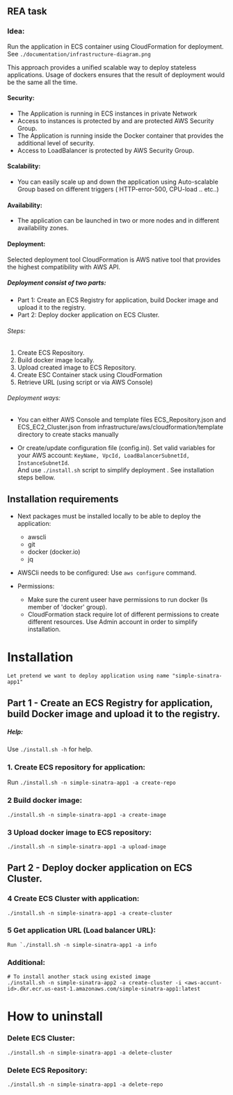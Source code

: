 ## REA task 
    
### Idea: 
Run the application in ECS container using CloudFormation for deployment.
See `./documentation/infrastructure-diagram.png`
    
This approach provides a unified scalable way to deploy stateless applications.
Usage of dockers ensures that the result of deployment would be the same all the time.

#### Security:
- The Application is running in ECS instances in private Network 
- Access to instances is protected by and are protected AWS Security Group.       
- The Application is running inside the Docker container that provides the additional level of security.
- Access to LoadBalancer is protected by AWS Security Group.       
    
#### Scalability:
- You can easily scale up and down the application using Auto-scalable Group
based on different triggers ( HTTP-error-500, CPU-load .. etc..)

#### Availability:
- The application can be launched in two or more nodes and in different availability zones.

#### Deployment:      
Selected deployment tool CloudFormation is AWS native tool 
that provides the highest compatibility with AWS API.

##### Deployment consist of two parts:        
- Part 1: Create an ECS Registry for application, build Docker image and upload it to the registry.
- Part 2: Deploy docker application on ECS Cluster.
    
###### Steps:
1. Create ECS Repository.
2. Build docker image locally.          
3. Upload created image to ECS Repository.          
4. Create ESC Container stack using CloudFormation           
5. Retrieve URL (using script or via AWS Console)           
  
###### Deployment ways: 
- You can either AWS Console and template files ECS_Repository.json and ECS_EC2_Cluster.json
from infrastructure/aws/cloudformation/template directory to create stacks manually

- Or create/update configuration file (config.ini). 
Set valid variables for your AWS account: `KeyName, VpcId, LoadBalancerSubnetId, InstanceSubnetId`.  
And use `./install.sh` script to simplify deployment .
See installation steps bellow.
 
## Installation requirements
- Next packages must be installed locally to be able to deploy the application:
    - awscli 
    - git
    - docker (docker.io)
    - jq

- AWSCli needs to be configured:
  Use `aws configure` command.

- Permissions:
    - Make sure the curent useer have permissions to run docker (Is member of 'docker' group).
    - CloudFormation stack require lot of different permissions to create 
      different resources. Use Admin account in order to simplify installation.

# Installation
    Let pretend we want to deploy application using name "simple-sinatra-app1"

## Part 1 - Create an ECS Registry for application, build Docker image and upload it to the registry.

##### Help:
Use `./install.sh -h` for help.

### 1. Create ECS repository for application:
Run `./install.sh -n simple-sinatra-app1 -a create-repo`
        
### 2 Build docker image:
    ./install.sh -n simple-sinatra-app1 -a create-image

### 3 Upload docker image to ECS repository:
    ./install.sh -n simple-sinatra-app1 -a upload-image
    
## Part 2 - Deploy docker application on ECS Cluster.    
### 4 Create ECS Cluster with application:
    ./install.sh -n simple-sinatra-app1 -a create-cluster

### 5 Get application URL (Load balancer URL):
    Run `./install.sh -n simple-sinatra-app1 -a info
    
### Additional:
    # To install another stack using existed image
    ./install.sh -n simple-sinatra-app2 -a create-cluster -i <aws-accunt-id>.dkr.ecr.us-east-1.amazonaws.com/simple-sinatra-app1:latest

# How to uninstall   
### Delete ECS Cluster:
    ./install.sh -n simple-sinatra-app1 -a delete-cluster

### Delete ECS Repository:
    ./install.sh -n simple-sinatra-app1 -a delete-repo
